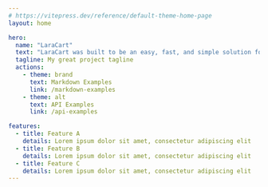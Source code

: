 ```yaml
---
# https://vitepress.dev/reference/default-theme-home-page
layout: home

hero:
  name: "LaraCart"
  text: "LaraCart was built to be an easy, fast, and simple solution for cart based systems."
  tagline: My great project tagline
  actions:
    - theme: brand
      text: Markdown Examples
      link: /markdown-examples
    - theme: alt
      text: API Examples
      link: /api-examples

features:
  - title: Feature A
    details: Lorem ipsum dolor sit amet, consectetur adipiscing elit
  - title: Feature B
    details: Lorem ipsum dolor sit amet, consectetur adipiscing elit
  - title: Feature C
    details: Lorem ipsum dolor sit amet, consectetur adipiscing elit
---
```

